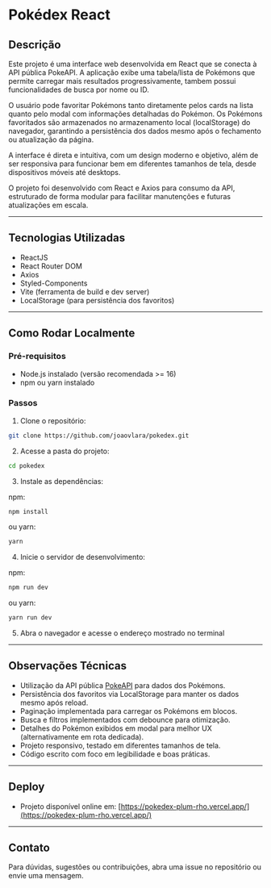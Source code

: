 
# Pokédex React

## Descrição

Este projeto é uma interface web desenvolvida em React que se conecta à API pública PokeAPI. A aplicação exibe uma tabela/lista de Pokémons que permite carregar mais resultados progressivamente, tambem possui funcionalidades de busca por nome ou ID.

O usuário pode favoritar Pokémons tanto diretamente pelos cards na lista quanto pelo modal com informações detalhadas do Pokémon. Os Pokémons favoritados são armazenados no armazenamento local (localStorage) do navegador, garantindo a persistência dos dados mesmo após o fechamento ou atualização da página.

A interface é direta e intuitiva, com um design moderno e objetivo, além de ser responsiva para funcionar bem em diferentes tamanhos de tela, desde dispositivos móveis até desktops.

O projeto foi desenvolvido com React e Axios para consumo da API, estruturado de forma modular para facilitar manutenções e futuras atualizações em escala.

---

## Tecnologias Utilizadas

- ReactJS  
- React Router DOM  
- Axios  
- Styled-Components  
- Vite (ferramenta de build e dev server)  
- LocalStorage (para persistência dos favoritos)  

---

## Como Rodar Localmente

### Pré-requisitos

- Node.js instalado (versão recomendada >= 16)  
- npm ou yarn instalado  

### Passos

1. Clone o repositório:

```bash
git clone https://github.com/joaovlara/pokedex.git
```

2. Acesse a pasta do projeto:

```bash
cd pokedex
```

3. Instale as dependências:

npm:

```bash
npm install
```

ou yarn:

```bash
yarn
```

4. Inicie o servidor de desenvolvimento:

npm:

```bash
npm run dev
```

ou yarn:

```bash
yarn run dev
```

5. Abra o navegador e acesse o endereço mostrado no terminal


---

## Observações Técnicas

- Utilização da API pública [PokeAPI](https://pokeapi.co/) para dados dos Pokémons.  
- Persistência dos favoritos via LocalStorage para manter os dados mesmo após reload.  
- Paginação implementada para carregar os Pokémons em blocos.  
- Busca e filtros implementados com debounce para otimização.  
- Detalhes do Pokémon exibidos em modal para melhor UX (alternativamente em rota dedicada).  
- Projeto responsivo, testado em diferentes tamanhos de tela.  
- Código escrito com foco em legibilidade e boas práticas.  

---

## Deploy

- Projeto disponível online em: [https://pokedex-plum-rho.vercel.app/](https://pokedex-plum-rho.vercel.app/)

---

## Contato

Para dúvidas, sugestões ou contribuições, abra uma issue no repositório ou envie uma mensagem.
